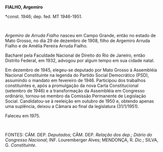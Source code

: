 **FIALHO, Argemiro**

\*const. 1946; dep. fed. MT 1946-1951.

 

*Argemiro de Arruda Fialho* nasceu em Campo Grande, então no estado de
Mato Grosso, no dia 29 de dezembro de 1908, filho de Argemiro Arruda
Fialho e de Amélia Pereira Arruda Fialho.

Bacharel pela Faculdade Nacional de Direito do Rio de Janeiro, então
Distrito Federal, em 1932, advogou por algum tempo em sua cidade natal.

Em dezembro de 1945, elegeu-se deputado por Mato Grosso à Assembléia
Nacional Constituinte na legenda do Partido Social Democrático (PSD),
assumindo o mandato em fevereiro de 1946. Participou dos trabalhos
constituintes e, após a promulgação da nova Carta Constitucional
(setembro de 1946) e a transformação da Assembléia em Congresso
ordinário, tornou-se membro da Comissão Permanente de Legislação Social.
Candidatou-se à reeleição em outubro de 1950 e, obtendo apenas uma
suplência, deixou a Câmara ao final da legislatura (31/1/1951).

Faleceu em 1975.

 

FONTES: CÂM. DEP. *Deputados*; CÂM. DEP. *Relação dos dep.;* *Diário do
Congresso Nacional*; INF. Louremberger Alves; MENDONÇA, R. *Dic*.;
SILVA, G. *Constituinte*.

 
